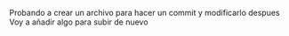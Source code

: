 Probando a crear un archivo para hacer un commit y modificarlo despues
Voy a añadir algo para subir de nuevo